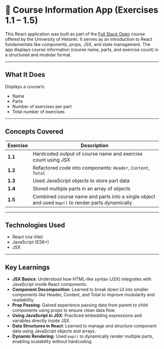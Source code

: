 # 📘 Course Information App (Exercises 1.1 – 1.5)

This React application was built as part of the [Full Stack Open](https://fullstackopen.com/en/part1) course offered by the University of Helsinki. It serves as an introduction to React fundamentals like components, props, JSX, and state management. The app displays course information (course name, parts, and exercise count) in a structured and modular format.

---

## What It Does

Displays a course’s:

- Name
- Parts
- Number of exercises per part
- Total number of exercises

---

## Concepts Covered

| Exercise | Description |
|----------|-------------|
| **1.1**  | Hardcoded output of course name and exercise count using JSX |
| **1.2**  | Refactored code into components: `Header`, `Content`, `Total` |
| **1.3**  | Used JavaScript objects to store part data |
| **1.4**  | Stored multiple parts in an array of objects |
| **1.5**  | Combined course name and parts into a single object and used `map()` to render parts dynamically |

---

## Technologies Used

- React (via Vite)
- JavaScript (ES6+)
- JSX

---

## Key Learnings

- **JSX Basics**: Understood how HTML-like syntax (JSX) integrates with JavaScript inside React components.
- **Component Decomposition**: Learned to break down UI into smaller components like Header, Content, and Total to improve modularity and readability.
- **Prop Passing**: Gained experience passing data from parent to child components using props to ensure clean data flow.
- **Using JavaScript in JSX**: Practiced embedding expressions and variables directly inside JSX.
- **Data Structures in React**: Learned to manage and structure component data using JavaScript objects and arrays.
- **Dynamic Rendering:** Used `map()` to dynamically render multiple parts, enabling scalability without hardcoding.